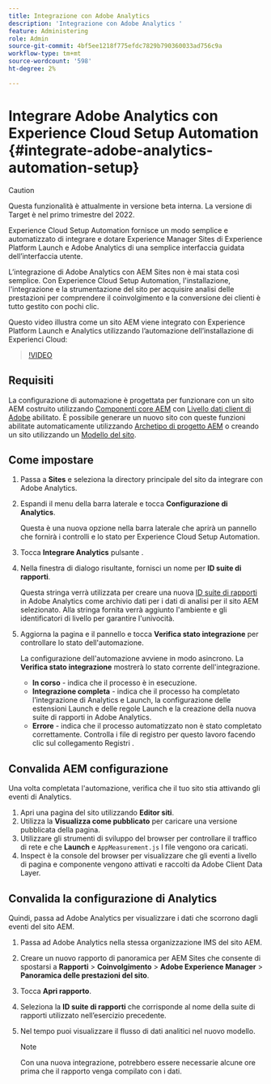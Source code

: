 ```yaml
---
title: Integrazione con Adobe Analytics
description: 'Integrazione con Adobe Analytics '
feature: Administering
role: Admin
source-git-commit: 4bf5ee1218f775efdc7829b790360033ad756c9a
workflow-type: tm+mt
source-wordcount: '598'
ht-degree: 2%

---
```



# Integrare Adobe Analytics con Experience Cloud Setup Automation {#integrate-adobe-analytics-automation-setup}

>[!CAUTION]
>
> Questa funzionalità è attualmente in versione beta interna. La versione di Target è nel primo trimestre del 2022.

Experience Cloud Setup Automation fornisce un modo semplice e automatizzato di integrare e dotare Experience Manager Sites di Experience Platform Launch e Adobe Analytics di una semplice interfaccia guidata dell’interfaccia utente.

L’integrazione di Adobe Analytics con AEM Sites non è mai stata così semplice. Con Experience Cloud Setup Automation, l&#39;installazione, l&#39;integrazione e la strumentazione del sito per acquisire analisi delle prestazioni per comprendere il coinvolgimento e la conversione dei clienti è tutto gestito con pochi clic.

Questo video illustra come un sito AEM viene integrato con Experience Platform Launch e Analytics utilizzando l’automazione dell’installazione di Experienci Cloud:

>[!VIDEO](https://video.tv.adobe.com/v/339605/?quality=12)

## Requisiti

La configurazione di automazione è progettata per funzionare con un sito AEM costruito utilizzando [Componenti core AEM](https://experienceleague.adobe.com/docs/experience-manager-core-components/using/introduction.html?lang=it) con [Livello dati client di Adobe](https://experienceleague.adobe.com/docs/experience-manager-core-components/using/developing/data-layer/overview.html) abilitato. È possibile generare un nuovo sito con queste funzioni abilitate automaticamente utilizzando [Archetipo di progetto AEM](https://experienceleague.adobe.com/docs/experience-manager-core-components/using/developing/archetype/overview.html) o creando un sito utilizzando un [Modello del sito](/help/journey-sites/quick-site/create-site.md).

## Come impostare

1. Passa a **Sites** e seleziona la directory principale del sito da integrare con Adobe Analytics.
1. Espandi il menu della barra laterale e tocca **Configurazione di Analytics**.

   Questa è una nuova opzione nella barra laterale che aprirà un pannello che fornirà i controlli e lo stato per Experience Cloud Setup Automation.
1. Tocca **Integrare Analytics** pulsante .
1. Nella finestra di dialogo risultante, fornisci un nome per **ID suite di rapporti**.

   Questa stringa verrà utilizzata per creare una nuova [ID suite di rapporti](https://experienceleague.adobe.com/docs/analytics/admin/manage-report-suites/new-report-suite/t-create-a-report-suite.html?lang=en) in Adobe Analytics come archivio dati per i dati di analisi per il sito AEM selezionato. Alla stringa fornita verrà aggiunto l&#39;ambiente e gli identificatori di livello per garantire l&#39;univocità.

1. Aggiorna la pagina e il pannello e tocca **Verifica stato integrazione** per controllare lo stato dell&#39;automazione.

   La configurazione dell&#39;automazione avviene in modo asincrono. La **Verifica stato integrazione** mostrerà lo stato corrente dell&#39;integrazione.

   * **In corso** - indica che il processo è in esecuzione.
   * **Integrazione completa** - indica che il processo ha completato l’integrazione di Analytics e Launch, la configurazione delle estensioni Launch e delle regole Launch e la creazione della nuova suite di rapporti in Adobe Analytics.
   * **Errore** - indica che il processo automatizzato non è stato completato correttamente. Controlla i file di registro per questo lavoro facendo clic sul collegamento Registri .

## Convalida AEM configurazione

Una volta completata l&#39;automazione, verifica che il tuo sito stia attivando gli eventi di Analytics.

1. Apri una pagina del sito utilizzando **Editor siti**.
1. Utilizza la **Visualizza come pubblicato** per caricare una versione pubblicata della pagina.
1. Utilizzare gli strumenti di sviluppo del browser per controllare il traffico di rete e che **Launch** e `AppMeasurement.js` I file vengono ora caricati.
1. Inspect è la console del browser per visualizzare che gli eventi a livello di pagina e componente vengono attivati e raccolti da Adobe Client Data Layer.

## Convalida la configurazione di Analytics

Quindi, passa ad Adobe Analytics per visualizzare i dati che scorrono dagli eventi del sito AEM.

1. Passa ad Adobe Analytics nella stessa organizzazione IMS del sito AEM.
1. Creare un nuovo rapporto di panoramica per AEM Sites che consente di spostarsi a **Rapporti** > **Coinvolgimento** > **Adobe Experience Manager** > **Panoramica delle prestazioni del sito**.
1. Tocca **Apri rapporto**.
1. Seleziona la **ID suite di rapporti** che corrisponde al nome della suite di rapporti utilizzato nell’esercizio precedente.
1. Nel tempo puoi visualizzare il flusso di dati analitici nel nuovo modello.

   >[!NOTE]
   >
   > Con una nuova integrazione, potrebbero essere necessarie alcune ore prima che il rapporto venga compilato con i dati.
